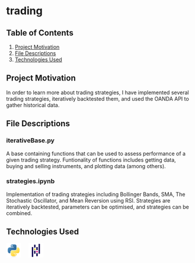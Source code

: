 # trading 
## Table of Contents

1. [Project Motivation](#motivation)
2. [File Descriptions](#files)
3. [Technologies Used](#technologies)

## Project Motivation<a name="motivation"></a>
In order to learn more about trading strategies, I have implemented several trading strategies, iteratively backtested them, and used the OANDA API to gather historical data.

## File Descriptions <a name="files"></a>
### iterativeBase.py
A base containing functions that can be used to assess performance of a given trading strategy. Funtionality of functions includes getting data, buying and selling instruments, and plotting data (among others). 

### strategies.ipynb
Implementation of trading strategies including Bollinger Bands, SMA, The Stochastic Oscillator, and Mean Reversion using RSI. Strategies are iteratively backtested, parameters can be optimised, and strategies can be combined. 

## Technologies Used <a name="technologies"></a>
<a target="_blank" rel="noreferrer"> <img src="https://raw.githubusercontent.com/devicons/devicon/master/icons/python/python-original.svg" alt="python" width="40" height="40" /> </a>
&nbsp; &nbsp;
<a target="_blank" rel="noreferrer"> <img src="https://raw.githubusercontent.com/devicons/devicon/master/icons/pandas/pandas-original.svg" alt="pandas" width="40" height="40" /> </a>
&nbsp; &nbsp;
